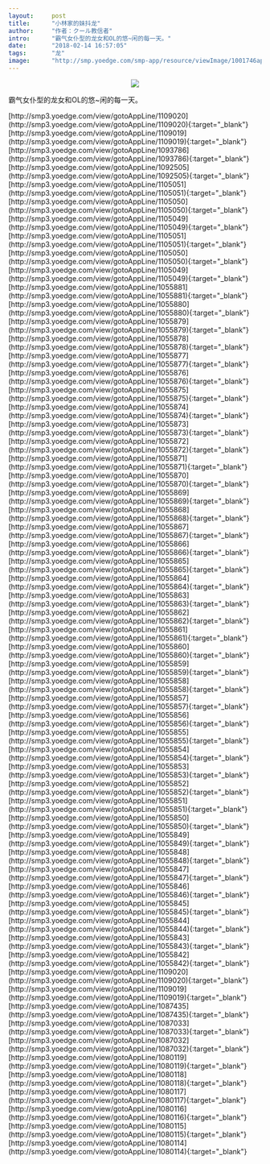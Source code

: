 ```yaml
---
layout:     post
title:      "小林家的妹抖龙"
author:     "作者：クール教信者"
intro:      "霸气女仆型的龙女和OL的悠~闲的每一天。"
date:       "2018-02-14 16:57:05"
tags:       "龙"
image:      "http://smp.yoedge.com/smp-app/resource/viewImage/1001746appline.png"
---
```

<div style="text-align: center">
<p><img src="http://smp.yoedge.com/smp-app/resource/viewImage/1001746appline.png"/></p>
</div>
<p class="post-meta">
<span>霸气女仆型的龙女和OL的悠~闲的每一天。</span>
</p>
[http://smp3.yoedge.com/view/gotoAppLine/1109020](http://smp3.yoedge.com/view/gotoAppLine/1109020){:target="_blank"}
[http://smp3.yoedge.com/view/gotoAppLine/1109019](http://smp3.yoedge.com/view/gotoAppLine/1109019){:target="_blank"}
[http://smp3.yoedge.com/view/gotoAppLine/1093786](http://smp3.yoedge.com/view/gotoAppLine/1093786){:target="_blank"}
[http://smp3.yoedge.com/view/gotoAppLine/1092505](http://smp3.yoedge.com/view/gotoAppLine/1092505){:target="_blank"}
[http://smp3.yoedge.com/view/gotoAppLine/1105051](http://smp3.yoedge.com/view/gotoAppLine/1105051){:target="_blank"}
[http://smp3.yoedge.com/view/gotoAppLine/1105050](http://smp3.yoedge.com/view/gotoAppLine/1105050){:target="_blank"}
[http://smp3.yoedge.com/view/gotoAppLine/1105049](http://smp3.yoedge.com/view/gotoAppLine/1105049){:target="_blank"}
[http://smp3.yoedge.com/view/gotoAppLine/1105051](http://smp3.yoedge.com/view/gotoAppLine/1105051){:target="_blank"}
[http://smp3.yoedge.com/view/gotoAppLine/1105050](http://smp3.yoedge.com/view/gotoAppLine/1105050){:target="_blank"}
[http://smp3.yoedge.com/view/gotoAppLine/1105049](http://smp3.yoedge.com/view/gotoAppLine/1105049){:target="_blank"}
[http://smp3.yoedge.com/view/gotoAppLine/1055881](http://smp3.yoedge.com/view/gotoAppLine/1055881){:target="_blank"}
[http://smp3.yoedge.com/view/gotoAppLine/1055880](http://smp3.yoedge.com/view/gotoAppLine/1055880){:target="_blank"}
[http://smp3.yoedge.com/view/gotoAppLine/1055879](http://smp3.yoedge.com/view/gotoAppLine/1055879){:target="_blank"}
[http://smp3.yoedge.com/view/gotoAppLine/1055878](http://smp3.yoedge.com/view/gotoAppLine/1055878){:target="_blank"}
[http://smp3.yoedge.com/view/gotoAppLine/1055877](http://smp3.yoedge.com/view/gotoAppLine/1055877){:target="_blank"}
[http://smp3.yoedge.com/view/gotoAppLine/1055876](http://smp3.yoedge.com/view/gotoAppLine/1055876){:target="_blank"}
[http://smp3.yoedge.com/view/gotoAppLine/1055875](http://smp3.yoedge.com/view/gotoAppLine/1055875){:target="_blank"}
[http://smp3.yoedge.com/view/gotoAppLine/1055874](http://smp3.yoedge.com/view/gotoAppLine/1055874){:target="_blank"}
[http://smp3.yoedge.com/view/gotoAppLine/1055873](http://smp3.yoedge.com/view/gotoAppLine/1055873){:target="_blank"}
[http://smp3.yoedge.com/view/gotoAppLine/1055872](http://smp3.yoedge.com/view/gotoAppLine/1055872){:target="_blank"}
[http://smp3.yoedge.com/view/gotoAppLine/1055871](http://smp3.yoedge.com/view/gotoAppLine/1055871){:target="_blank"}
[http://smp3.yoedge.com/view/gotoAppLine/1055870](http://smp3.yoedge.com/view/gotoAppLine/1055870){:target="_blank"}
[http://smp3.yoedge.com/view/gotoAppLine/1055869](http://smp3.yoedge.com/view/gotoAppLine/1055869){:target="_blank"}
[http://smp3.yoedge.com/view/gotoAppLine/1055868](http://smp3.yoedge.com/view/gotoAppLine/1055868){:target="_blank"}
[http://smp3.yoedge.com/view/gotoAppLine/1055867](http://smp3.yoedge.com/view/gotoAppLine/1055867){:target="_blank"}
[http://smp3.yoedge.com/view/gotoAppLine/1055866](http://smp3.yoedge.com/view/gotoAppLine/1055866){:target="_blank"}
[http://smp3.yoedge.com/view/gotoAppLine/1055865](http://smp3.yoedge.com/view/gotoAppLine/1055865){:target="_blank"}
[http://smp3.yoedge.com/view/gotoAppLine/1055864](http://smp3.yoedge.com/view/gotoAppLine/1055864){:target="_blank"}
[http://smp3.yoedge.com/view/gotoAppLine/1055863](http://smp3.yoedge.com/view/gotoAppLine/1055863){:target="_blank"}
[http://smp3.yoedge.com/view/gotoAppLine/1055862](http://smp3.yoedge.com/view/gotoAppLine/1055862){:target="_blank"}
[http://smp3.yoedge.com/view/gotoAppLine/1055861](http://smp3.yoedge.com/view/gotoAppLine/1055861){:target="_blank"}
[http://smp3.yoedge.com/view/gotoAppLine/1055860](http://smp3.yoedge.com/view/gotoAppLine/1055860){:target="_blank"}
[http://smp3.yoedge.com/view/gotoAppLine/1055859](http://smp3.yoedge.com/view/gotoAppLine/1055859){:target="_blank"}
[http://smp3.yoedge.com/view/gotoAppLine/1055858](http://smp3.yoedge.com/view/gotoAppLine/1055858){:target="_blank"}
[http://smp3.yoedge.com/view/gotoAppLine/1055857](http://smp3.yoedge.com/view/gotoAppLine/1055857){:target="_blank"}
[http://smp3.yoedge.com/view/gotoAppLine/1055856](http://smp3.yoedge.com/view/gotoAppLine/1055856){:target="_blank"}
[http://smp3.yoedge.com/view/gotoAppLine/1055855](http://smp3.yoedge.com/view/gotoAppLine/1055855){:target="_blank"}
[http://smp3.yoedge.com/view/gotoAppLine/1055854](http://smp3.yoedge.com/view/gotoAppLine/1055854){:target="_blank"}
[http://smp3.yoedge.com/view/gotoAppLine/1055853](http://smp3.yoedge.com/view/gotoAppLine/1055853){:target="_blank"}
[http://smp3.yoedge.com/view/gotoAppLine/1055852](http://smp3.yoedge.com/view/gotoAppLine/1055852){:target="_blank"}
[http://smp3.yoedge.com/view/gotoAppLine/1055851](http://smp3.yoedge.com/view/gotoAppLine/1055851){:target="_blank"}
[http://smp3.yoedge.com/view/gotoAppLine/1055850](http://smp3.yoedge.com/view/gotoAppLine/1055850){:target="_blank"}
[http://smp3.yoedge.com/view/gotoAppLine/1055849](http://smp3.yoedge.com/view/gotoAppLine/1055849){:target="_blank"}
[http://smp3.yoedge.com/view/gotoAppLine/1055848](http://smp3.yoedge.com/view/gotoAppLine/1055848){:target="_blank"}
[http://smp3.yoedge.com/view/gotoAppLine/1055847](http://smp3.yoedge.com/view/gotoAppLine/1055847){:target="_blank"}
[http://smp3.yoedge.com/view/gotoAppLine/1055846](http://smp3.yoedge.com/view/gotoAppLine/1055846){:target="_blank"}
[http://smp3.yoedge.com/view/gotoAppLine/1055845](http://smp3.yoedge.com/view/gotoAppLine/1055845){:target="_blank"}
[http://smp3.yoedge.com/view/gotoAppLine/1055844](http://smp3.yoedge.com/view/gotoAppLine/1055844){:target="_blank"}
[http://smp3.yoedge.com/view/gotoAppLine/1055843](http://smp3.yoedge.com/view/gotoAppLine/1055843){:target="_blank"}
[http://smp3.yoedge.com/view/gotoAppLine/1055842](http://smp3.yoedge.com/view/gotoAppLine/1055842){:target="_blank"}
[http://smp3.yoedge.com/view/gotoAppLine/1109020](http://smp3.yoedge.com/view/gotoAppLine/1109020){:target="_blank"}
[http://smp3.yoedge.com/view/gotoAppLine/1109019](http://smp3.yoedge.com/view/gotoAppLine/1109019){:target="_blank"}
[http://smp3.yoedge.com/view/gotoAppLine/1087435](http://smp3.yoedge.com/view/gotoAppLine/1087435){:target="_blank"}
[http://smp3.yoedge.com/view/gotoAppLine/1087033](http://smp3.yoedge.com/view/gotoAppLine/1087033){:target="_blank"}
[http://smp3.yoedge.com/view/gotoAppLine/1087032](http://smp3.yoedge.com/view/gotoAppLine/1087032){:target="_blank"}
[http://smp3.yoedge.com/view/gotoAppLine/1080119](http://smp3.yoedge.com/view/gotoAppLine/1080119){:target="_blank"}
[http://smp3.yoedge.com/view/gotoAppLine/1080118](http://smp3.yoedge.com/view/gotoAppLine/1080118){:target="_blank"}
[http://smp3.yoedge.com/view/gotoAppLine/1080117](http://smp3.yoedge.com/view/gotoAppLine/1080117){:target="_blank"}
[http://smp3.yoedge.com/view/gotoAppLine/1080116](http://smp3.yoedge.com/view/gotoAppLine/1080116){:target="_blank"}
[http://smp3.yoedge.com/view/gotoAppLine/1080115](http://smp3.yoedge.com/view/gotoAppLine/1080115){:target="_blank"}
[http://smp3.yoedge.com/view/gotoAppLine/1080114](http://smp3.yoedge.com/view/gotoAppLine/1080114){:target="_blank"}



